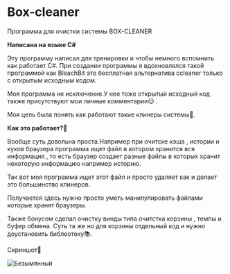 # Box-cleaner

Программа для очистки системы BOX-CLEANER

<b>Написана на языке C#</b>

Эту программу написал для тренировки и чтобы немного вспомнить как работает C#. При создании программы я вдохновлялся такой программой как BleachBit это бесплатная альтернатива ccleaner только с открытым исходным кодом.

Моя программа не исключение.У нее тоже открытый исходный код также присутствуют мои личные комментарии😌 .

Моя цель была понять как работают такие клинеры системы👀.

<b>Как это работает?🧐</b>

Вообще суть довольна проста.Например при очитске кэша , истории и куков браузера программа ищет файл в котором хранится вся информация , то есть браузер создает разные файлы в которых хранит некоторую информацию например историю.

Так вот моя программа ищет этот файл и просто удаляет как и делает это большинство клинеров.

Получается здесь нужно просто уметь манипулировать файлами которые хранят браузеры.

Также бонусом сделал очистку винды типа очитстка корзины , темпы и буфер обмена. Суть та же но для корзины отдельный код и нужно доустановить библеотеку📚.

Скриншот🤠

![Безымянный](https://user-images.githubusercontent.com/51737588/186444716-0cd27f54-942e-4295-aeda-c1b3a5dead55.jpg)
